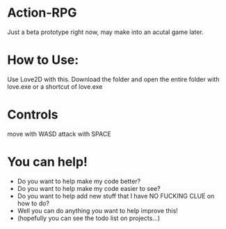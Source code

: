 # Action-RPG
Just a beta prototype right now, may make into an acutal game later.

# How to Use:
Use Love2D with this.
Download the folder and open the entire folder with love.exe or a shortcut of love.exe

# Controls
move with WASD
attack with SPACE

# You can help!
* Do you want to help make my code better?
* Do you want to help make my code easier to see?
* Do you want to help add new stuff that I have NO FUCKING CLUE on how to do?
* Well you can do anything you want to help improve this!
* (hopefully you can see the todo list on projects...)
